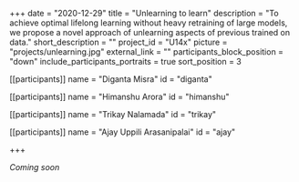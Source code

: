 +++
date = "2020-12-29"
title = "Unlearning to learn"
description = "To achieve optimal lifelong learning without heavy retraining of large models, we propose a novel approach of unlearning aspects of previous trained on data."
short_description = ""
project_id = "U14x"
picture = "projects/unlearning.jpg"
external_link = ""
participants_block_position = "down"
include_participants_portraits = true
sort_position = 3

[[participants]]
    name = "Diganta Misra"
    id = "diganta"

[[participants]]
    name = "Himanshu Arora"
    id = "himanshu"

[[participants]]
    name = "Trikay Nalamada"
    id = "trikay"

[[participants]]
    name = "Ajay Uppili Arasanipalai"
    id = "ajay"

+++

*Coming soon*